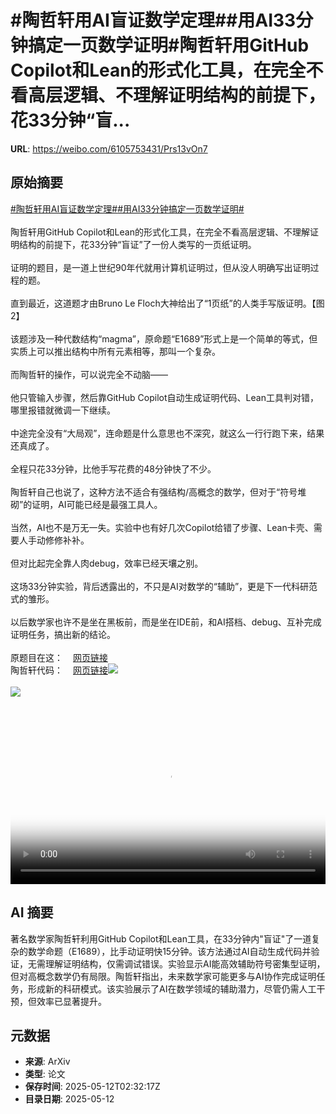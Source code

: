 # #陶哲轩用AI盲证数学定理##用AI33分钟搞定一页数学证明#陶哲轩用GitHub Copilot和Lean的形式化工具，在完全不看高层逻辑、不理解证明结构的前提下，花33分钟“盲...

**URL**: https://weibo.com/6105753431/Prs13vOn7

## 原始摘要

<a href="https://m.weibo.cn/search?containerid=231522type%3D1%26t%3D10%26q%3D%23%E9%99%B6%E5%93%B2%E8%BD%A9%E7%94%A8AI%E7%9B%B2%E8%AF%81%E6%95%B0%E5%AD%A6%E5%AE%9A%E7%90%86%23&amp;extparam=%23%E9%99%B6%E5%93%B2%E8%BD%A9%E7%94%A8AI%E7%9B%B2%E8%AF%81%E6%95%B0%E5%AD%A6%E5%AE%9A%E7%90%86%23" data-hide=""><span class="surl-text">#陶哲轩用AI盲证数学定理#</span></a><a href="https://m.weibo.cn/search?containerid=231522type%3D1%26t%3D10%26q%3D%23%E7%94%A8AI33%E5%88%86%E9%92%9F%E6%90%9E%E5%AE%9A%E4%B8%80%E9%A1%B5%E6%95%B0%E5%AD%A6%E8%AF%81%E6%98%8E%23&amp;extparam=%23%E7%94%A8AI33%E5%88%86%E9%92%9F%E6%90%9E%E5%AE%9A%E4%B8%80%E9%A1%B5%E6%95%B0%E5%AD%A6%E8%AF%81%E6%98%8E%23" data-hide=""><span class="surl-text">#用AI33分钟搞定一页数学证明#</span></a><br><br>陶哲轩用GitHub Copilot和Lean的形式化工具，在完全不看高层逻辑、不理解证明结构的前提下，花33分钟“盲证”了一份人类写的一页纸证明。<br><br>证明的题目，是一道上世纪90年代就用计算机证明过，但从没人明确写出证明过程的题。<br><br>直到最近，这道题才由Bruno Le Floch大神给出了“1页纸”的人类手写版证明。【图2】<br><br>该题涉及一种代数结构“magma”，原命题“E1689”形式上是一个简单的等式，但实质上可以推出结构中所有元素相等，那叫一个复杂。<br><br>而陶哲轩的操作，可以说完全不动脑——<br><br>他只管输入步骤，然后靠GitHub Copilot自动生成证明代码、Lean工具判对错，哪里报错就微调一下继续。<br><br>中途完全没有“大局观”，连命题是什么意思也不深究，就这么一行行跑下来，结果还真成了。<br><br>全程只花33分钟，比他手写花费的48分钟快了不少。<br><br>陶哲轩自己也说了，这种方法不适合有强结构/高概念的数学，但对于“符号堆砌”的证明，AI可能已经是最强工具人。<br><br>当然，AI也不是万无一失。实验中也有好几次Copilot给错了步骤、Lean卡壳、需要人手动修修补补。<br><br>但对比起完全靠人肉debug，效率已经天壤之别。<br><br>这场33分钟实验，背后透露出的，不只是AI对数学的“辅助”，更是下一代科研范式的雏形。<br><br>以后数学家也许不是坐在黑板前，而是坐在IDE前，和AI搭档、debug、互补完成证明任务，搞出新的结论。<br><br>原题目在这：<a href="https://weibo.cn/sinaurl?u=https%3A%2F%2Fleanprover.zulipchat.com%2F%23narrow%2Fchannel%2F458659-Equational%2Ftopic%2FAlternative.20proofs.20of.20E1689.E2.8A.A2E2" data-hide=""><span class="url-icon"><img style="width: 1rem;height: 1rem" src="https://h5.sinaimg.cn/upload/2015/09/25/3/timeline_card_small_web_default.png" referrerpolicy="no-referrer"></span><span class="surl-text">网页链接</span></a><br>陶哲轩代码：<a href="https://weibo.cn/sinaurl?u=https%3A%2F%2Fgithub.com%2Fteorth%2Festimate_tools%2Fblob%2Fmaster%2FEstimateTools%2Ftest%2Fequational.lean" data-hide=""><span class="url-icon"><img style="width: 1rem;height: 1rem" src="https://h5.sinaimg.cn/upload/2015/09/25/3/timeline_card_small_web_default.png" referrerpolicy="no-referrer"></span><span class="surl-text">网页链接</span></a><img style="" src="https://tvax2.sinaimg.cn/large/006Fd7o3ly1i1chxf695cj30vi0k0wec.jpg" referrerpolicy="no-referrer"><br><br><img style="" src="https://tvax4.sinaimg.cn/large/006Fd7o3gy1i1chwkdkzcj313k1eoasd.jpg" referrerpolicy="no-referrer"><br><br><br clear="both"><div style="clear: both"></div><video controls="controls" poster="https://tvax2.sinaimg.cn/orj480/006Fd7o3ly1i1chxer0i8j30vi0k0gnf.jpg" style="width: 100%"><source src="https://f.video.weibocdn.com/o0/YS3PNLQ0lx08obgZjyJa01041206whda0E030.mp4?label=mp4_720p&amp;template=1134x720.25.0&amp;ori=0&amp;ps=1BVp4ysnknHVZu&amp;Expires=1747020672&amp;ssig=ShwMgCfLkA&amp;KID=unistore,video"><source src="https://f.video.weibocdn.com/o0/gel85joElx08obh0wkd2010412030d2z0E020.mp4?label=mp4_hd&amp;template=756x480.25.0&amp;ori=0&amp;ps=1BVp4ysnknHVZu&amp;Expires=1747020672&amp;ssig=oiOt594S8M&amp;KID=unistore,video"><source src="https://f.video.weibocdn.com/o0/n7qvjgUhlx08obh0MVGw01041201M9Ut0E010.mp4?label=mp4_ld&amp;template=564x360.25.0&amp;ori=0&amp;ps=1BVp4ysnknHVZu&amp;Expires=1747020672&amp;ssig=P%2BtuBeA3qE&amp;KID=unistore,video"><p>视频无法显示，请前往<a href="https://video.weibo.com/show?fid=1034%3A5165424317235204" target="_blank" rel="noopener noreferrer">微博视频</a>观看。</p></video>

## AI 摘要

著名数学家陶哲轩利用GitHub Copilot和Lean工具，在33分钟内"盲证"了一道复杂的数学命题（E1689），比手动证明快15分钟。该方法通过AI自动生成代码并验证，无需理解证明结构，仅需调试错误。实验显示AI能高效辅助符号密集型证明，但对高概念数学仍有局限。陶哲轩指出，未来数学家可能更多与AI协作完成证明任务，形成新的科研模式。该实验展示了AI在数学领域的辅助潜力，尽管仍需人工干预，但效率已显著提升。

## 元数据

- **来源**: ArXiv
- **类型**: 论文
- **保存时间**: 2025-05-12T02:32:17Z
- **目录日期**: 2025-05-12
